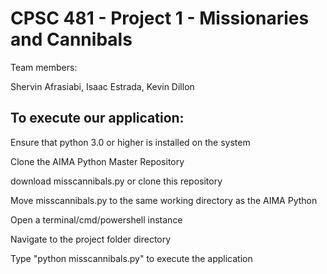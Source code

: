 # CPSC 481 - Project 1 - Missionaries and Cannibals

Team members:

Shervin Afrasiabi, Isaac Estrada, Kevin Dillon

## To execute our application:

Ensure that python 3.0 or higher is installed on the system

Clone the AIMA Python Master Repository

download misscannibals.py or clone this repository

Move misscannibals.py to the same working directory as the AIMA Python

Open a terminal/cmd/powershell instance

Navigate to the project folder directory

Type "python misscannibals.py" to execute the application